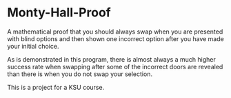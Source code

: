 # Monty-Hall-Proof
 A mathematical proof that you should always swap when you are presented with blind options and then shown one incorrect option after you have made your initial choice.

 As is demonstrated in this program, there is almost always a much higher success rate when swapping after some of the incorrect doors are revealed than there is when you do not swap your selection.

 This is a project for a KSU course.
